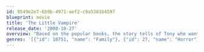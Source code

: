 ```yaml
---
id: 9549e2e7-6b9b-4971-aef2-c9a5381b4597
blueprint: movie
title: 'The Little Vampire'
release_date: '2000-10-27'
overview: "Based on the popular books, the story tells of Tony who wants a friend to add some adventure to his life. What he gets is Rudolph, a vampire kid with a good appetite. The two end up inseparable, but their fun is cut short when all the hopes of the vampire race could be gone forever in single night. With Tony's access to the daytime world, he helps them to find what they've always wanted."
genres: '[{"id": 10751, "name": "Family"}, {"id": 27, "name": "Horror"}]'
---
```


